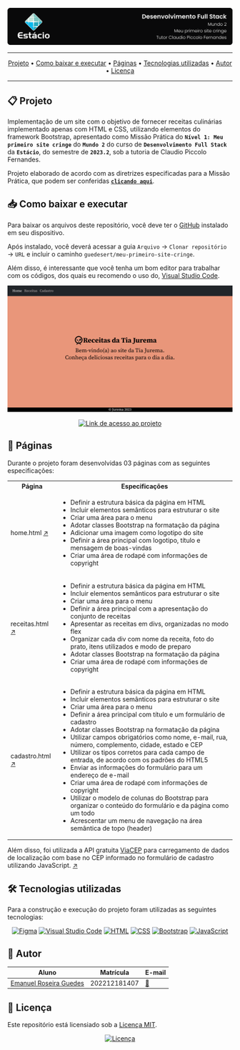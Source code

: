 ![Capa do projeto com logo da Estácio](./.github/capa.svg)

<div align="center">

---

[Projeto](#-projeto) • [Como baixar e executar](#-como-baixar-e-executar) • [Páginas](#-páginas) • [Tecnologias utilizadas](#-tecnologias-utilizadas) • [Autor](#-autor) • [Licença](#-licença)

---

</div>

## 📋 Projeto

Implementação de um site com o objetivo de fornecer receitas culinárias implementado apenas com HTML e CSS, utilizando elementos do framework Bootstrap, apresentado como Missão Prática do **`Nível 1: Meu primeiro site cringe`** do **`Mundo 2`** do curso de **`Desenvolvimento Full Stack`** da **`Estácio`**, do semestre de **`2023.2`**, sob a tutoria de Claudio Piccolo Fernandes.

Projeto elaborado de acordo com as diretrizes especificadas para a Missão Prática, que podem ser conferidas [**`clicando aqui`**](https://sway.office.com/s/5vAvCdLPxlEl682F/embed).

## 📥 Como baixar e executar

Para baixar os arquivos deste repositório, você deve ter o [GitHub](https://github.com/) instalado em seu dispositivo.

Após instalado, você deverá acessar a guia `Arquivo` → `Clonar repositório` → `URL` e incluir o caminho `guedesert/meu-primeiro-site-cringe`.

Além disso, é interessante que você tenha um bom editor para trabalhar com os códigos, dos quais eu recomendo o uso do, [Visual Studio Code](https://code.visualstudio.com/).

[![Página inicial do projeto, "/pages/home.html"](./.github/home.svg)](https://guedesert.github.io/meu-primeiro-site-cringe/)

<div align="center">

[![Link de acesso ao projeto](https://img.shields.io/badge/-Acesse%20o%20projeto-000000?style=for-the-badge&logo=github&logoColor=white)](https://guedesert.github.io/meu-primeiro-site-cringe/)

</div>

## 🔗 Páginas

Durante o projeto foram desenvolvidas 03 páginas com as seguintes especificações:

<table>
    <tr>
      <th>Página</th>
      <th>Especificações</th>
    </tr>
    <tr>
      <td>home.html <a href="https://guedesert.github.io/meu-primeiro-site-cringe/pages/home.html" target="_blank">↗️</a></td>
      <td>
        <ul>
          <li>Definir a estrutura básica da página em HTML</li>
          <li>Incluir elementos semânticos para estruturar o site</li>
          <li>Criar uma área para o menu</li>
          <li>Adotar classes Bootstrap na formatação da página</li>
          <li>Adicionar uma imagem como logotipo do site</li>
          <li>Definir a área principal com logotipo, título e mensagem de boas-vindas</li>
          <li>Criar uma área de rodapé com informações de copyright</li>
        </ul>
      </td>
    </tr>
    <tr>
      <td>receitas.html <a href="https://guedesert.github.io/meu-primeiro-site-cringe/pages/receitas.html" target="_blank">↗️</a></td>
      <td>
        <ul>
          <li>Definir a estrutura básica da página em HTML</li>
          <li>Incluir elementos semânticos para estruturar o site</li>
          <li>Criar uma área para o menu</li>
          <li>Definir a área principal com a apresentação do conjunto de receitas</li>
          <li>Apresentar as receitas em divs, organizadas no modo flex</li>
          <li>Organizar cada div com nome da receita, foto do prato, itens utilizados e modo de preparo</li>
          <li>Adotar classes Bootstrap na formatação da página</li>
          <li>Criar uma área de rodapé com informações de copyright</li>
        </ul>
      </td>
    </tr>
    <tr>
      <td>cadastro.html <a href="https://guedesert.github.io/meu-primeiro-site-cringe/pages/cadastros.html" target="_blank">↗️</a></td>
      <td>
        <ul>
          <li>Definir a estrutura básica da página em HTML</li>
          <li>Incluir elementos semânticos para estruturar o site</li>
          <li>Criar uma área para o menu</li>
          <li>Definir a área principal com título e um formulário de cadastro</li>
          <li>Adotar classes Bootstrap na formatação da página</li>
          <li>Utilizar campos obrigatórios como nome, e-mail, rua, número, complemento, cidade, estado e CEP</li>
          <li>Utilizar os tipos corretos para cada campo de entrada, de acordo com os padrões do HTML5</li>
          <li>Enviar as informações do formulário para um endereço de e-mail</li>
          <li>Criar uma área de rodapé com informações de copyright</li>
          <li>Utilizar o modelo de colunas do Bootstrap para organizar o conteúdo do formulário e da página como um todo</li>
          <li>Acrescentar um menu de navegação na área semântica de topo (header)</li>
        </ul>
      </td>
    </tr>
  </table>

Além disso, foi utilizada a API gratuita [ViaCEP](https://viacep.com.br/) para carregamento de dados de localização com base no CEP informado no formulário de cadastro utilizando JavaScript. [↗️](./scripts/buscacep.js)

## 🛠 Tecnologias utilizadas

Para a construção e execução do projeto foram utilizadas as seguintes tecnologias:

<div align="center">

[![Figma](https://img.shields.io/badge/-Figma-F24E1E?style=for-the-badge&logo=figma&logoColor=white)](https://www.figma.com/) [![Visual Studio Code](https://img.shields.io/badge/-VS%20Code-007ACC?style=for-the-badge&logo=visualstudiocode&logoColor=white)](https://code.visualstudio.com/)
[![HTML](https://img.shields.io/badge/-HTML-E34F26?style=for-the-badge&logo=html5&logoColor=white)](https://html.spec.whatwg.org/multipage/)
[![CSS](https://img.shields.io/badge/-CSS-1572B6?style=for-the-badge&logo=css3&logoColor=white)](https://www.w3.org/Style/CSS/)
[![Bootstrap](https://img.shields.io/badge/-Bootstrap-7952B3?style=for-the-badge&logo=bootstrap&logoColor=white)](https://getbootstrap.com/docs/5.3/getting-started/introduction/)
[![JavaScript](https://img.shields.io/badge/-JavaScript-F7DF1E?style=for-the-badge&logo=javascript&logoColor=black)](https://developer.mozilla.org/pt-BR/docs/Web/JavaScript)

</div>

## 👥 Autor

| Aluno                                                  | Matrícula    | E-mail                                          |
| ------------------------------------------------------ | ------------ | ----------------------------------------------- |
| [Emanuel Roseira Guedes](https://github.com/guedesert) | 202212181407 | [📧](mailto:202212181407@alunos.estacio.br) |

## 📃 Licença

Este repositório está licensiado sob a [Licença MIT](./LICENSE).

<div align=center>

[![Licença](https://img.shields.io/github/license/guedesert/meu-primeiro-site-cringe?style=for-the-badge&color=blue&label=licença)](./LICENSE)

</div>
